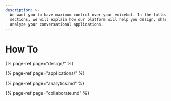 ```yaml
---
description: >-
  We want you to have maximum control over your voicebot. In the following
  sections, we will explain how our platform will help you design, share, and
  analyze your conversational applications.
---
```


# How To

{% page-ref page="design/" %}

{% page-ref page="applications/" %}

{% page-ref page="analytics.md" %}

{% page-ref page="collaborate.md" %}




